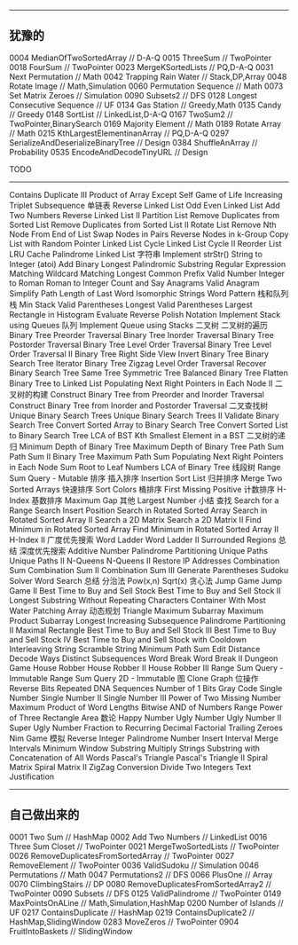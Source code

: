 
--------

## 犹豫的

0004 MedianOfTwoSortedArray                               // D-A-Q
0015 ThreeSum                                             // TwoPointer
0018 FourSum                                              // TwoPointer
0023 MergeKSortedLists                                    // PQ,D-A-Q
0031 Next Permutation                                     // Math
0042 Trapping Rain Water                                  // Stack,DP,Array
0048 Rotate Image                                         // Math,Simulation
0060 Permutation Sequence 				  // Math
0073 Set Matrix Zeroes                                    // Simulation
0090 Subsets2                                             // DFS
0128 Longest Consecutive Sequence                         // UF
0134 Gas Station                                          // Greedy,Math 0135 Candy                                                // Greedy 0148 SortList                                             // LinkedList,D-A-Q
0167 TwoSum2                                              // TwoPointer,BinarySearch
0169 Majority Element                                     // Math
0189 Rotate Array                                         // Math
0215 KthLargestElementinanArray                           // PQ,D-A-Q
0297 SerializeAndDeserializeBinaryTree                    // Design
0384 ShuffleAnArray                                       // Probability
0535 EncodeAndDecodeTinyURL                               // Design


TODO 

--------

Contains Duplicate III
Product of Array Except Self
Game of Life
Increasing Triplet Subsequence
单链表
Reverse Linked List
Odd Even Linked List
Add Two Numbers
Reverse Linked List II
Partition List
Remove Duplicates from Sorted List
Remove Duplicates from Sorted List II
Rotate List
Remove Nth Node From End of List
Swap Nodes in Pairs
Reverse Nodes in k-Group
Copy List with Random Pointer
Linked List Cycle
Linked List Cycle II
Reorder List
LRU Cache
Palindrome Linked List
字符串
Implement strStr()
String to Integer (atoi)
Add Binary
Longest Palindromic Substring
Regular Expression Matching
Wildcard Matching
Longest Common Prefix
Valid Number
Integer to Roman
Roman to Integer
Count and Say
Anagrams
Valid Anagram
Simplify Path
Length of Last Word
Isomorphic Strings
Word Pattern
栈和队列
栈
Min Stack
Valid Parentheses
Longest Valid Parentheses
Largest Rectangle in Histogram
Evaluate Reverse Polish Notation
Implement Stack using Queues
队列
Implement Queue using Stacks
二叉树
二叉树的遍历
Binary Tree Preorder Traversal
Binary Tree Inorder Traversal
Binary Tree Postorder Traversal
Binary Tree Level Order Traversal
Binary Tree Level Order Traversal II
Binary Tree Right Side View
Invert Binary Tree
Binary Search Tree Iterator
Binary Tree Zigzag Level Order Traversal
Recover Binary Search Tree
Same Tree
Symmetric Tree
Balanced Binary Tree
Flatten Binary Tree to Linked List
Populating Next Right Pointers in Each Node II
二叉树的构建
Construct Binary Tree from Preorder and Inorder Traversal
Construct Binary Tree from Inorder and Postorder Traversal
二叉查找树
Unique Binary Search Trees
Unique Binary Search Trees II
Validate Binary Search Tree
Convert Sorted Array to Binary Search Tree
Convert Sorted List to Binary Search Tree
LCA of BST
Kth Smallest Element in a BST
二叉树的递归
Minimum Depth of Binary Tree
Maximum Depth of Binary Tree
Path Sum
Path Sum II
Binary Tree Maximum Path Sum
Populating Next Right Pointers in Each Node
Sum Root to Leaf Numbers
LCA of Binary Tree
线段树
Range Sum Query - Mutable
排序
插入排序
Insertion Sort List
归并排序
Merge Two Sorted Arrays
快速排序
Sort Colors
桶排序
First Missing Positive
计数排序
H-Index
基数排序
Maximum Gap
其他
Largest Number
小结
查找
Search for a Range
Search Insert Position
Search in Rotated Sorted Array
Search in Rotated Sorted Array II
Search a 2D Matrix
Search a 2D Matrix II
Find Minimum in Rotated Sorted Array
Find Minimum in Rotated Sorted Array II
H-Index II
广度优先搜索
Word Ladder
Word Ladder II
Surrounded Regions
总结
深度优先搜索
Additive Number
Palindrome Partitioning
Unique Paths
Unique Paths II
N-Queens
N-Queens II
Restore IP Addresses
Combination Sum
Combination Sum II
Combination Sum III
Generate Parentheses
Sudoku Solver
Word Search
总结
分治法
Pow(x,n)
Sqrt(x)
贪心法
Jump Game
Jump Game II
Best Time to Buy and Sell Stock
Best Time to Buy and Sell Stock II
Longest Substring Without Repeating Characters
Container With Most Water
Patching Array
动态规划
Triangle
Maximum Subarray
Maximum Product Subarray
Longest Increasing Subsequence
Palindrome Partitioning II
Maximal Rectangle
Best Time to Buy and Sell Stock III
Best Time to Buy and Sell Stock IV
Best Time to Buy and Sell Stock with Cooldown
Interleaving String
Scramble String
Minimum Path Sum
Edit Distance
Decode Ways
Distinct Subsequences
Word Break
Word Break II
Dungeon Game
House Robber
House Robber II
House Robber III
Range Sum Query - Immutable
Range Sum Query 2D - Immutable
图
Clone Graph
位操作
Reverse Bits
Repeated DNA Sequences
Number of 1 Bits
Gray Code
Single Number
Single Number II
Single Number III
Power of Two
Missing Number
Maximum Product of Word Lengths
Bitwise AND of Numbers Range
Power of Three
Rectangle Area
数论
Happy Number
Ugly Number
Ugly Number II
Super Ugly Number
Fraction to Recurring Decimal
Factorial Trailing Zeroes
Nim Game
模拟
Reverse Integer
Palindrome Number
Insert Interval
Merge Intervals
Minimum Window Substring
Multiply Strings
Substring with Concatenation of All Words
Pascal's Triangle
Pascal's Triangle II
Spiral Matrix
Spiral Matrix II
ZigZag Conversion
Divide Two Integers
Text Justification

---------------

## 自己做出来的

0001 Two Sum                                        // HashMap
0002 Add Two Numbers                                // LinkedList
0016 Three Sum Closet                               // TwoPointer
0021 MergeTwoSortedLists                            // TwoPointer
0026 RemoveDuplicatesFromSortedArray                // TwoPointer
0027 RemoveElement                                  // TwoPointer
0036 ValidSudoku                                    // Simulation
0046 Permutations                                   // Math
0047 Permutations2                                  // DFS
0066 PlusOne					    // Array
0070 ClimbingStairs                                 // DP
0080 RemoveDuplicatesFromSortedArray2               // TwoPointer
0090 Subsets                                        // DFS
0125 ValidPalindrome                                // TwoPointer
0149 MaxPointsOnALine                               // Math,Simulation,HashMap
0200 Number of Islands                              // UF
0217 ContainsDuplicate                              // HashMap
0219 ContainsDuplicate2                             // HashMap,SlidingWindow
0283 MoveZeros                                      // TwoPointer
0904 FruitIntoBaskets                               // SlidingWindow
